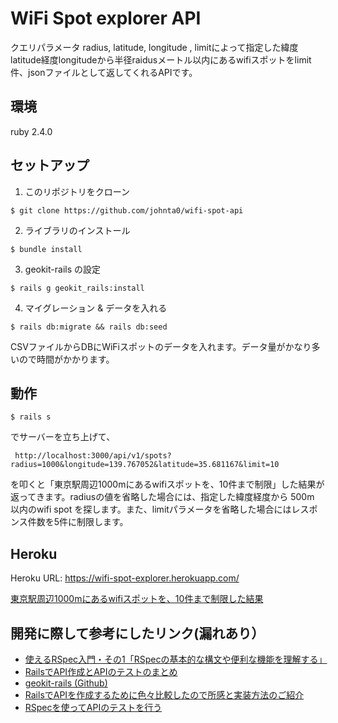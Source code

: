 # WiFi Spot explorer API

クエリパラメータ radius, latitude, longitude , limitによって指定した緯度latitude経度longitudeから半径raidusメートル以内にあるwifiスポットをlimit件、jsonファイルとして返してくれるAPIです。

## 環境
ruby 2.4.0

## セットアップ
1. このリポジトリをクローン

  ```
  $ git clone https://github.com/johnta0/wifi-spot-api
  ```

2. ライブラリのインストール

  ```
  $ bundle install
  ```
3. geokit-rails の設定

  ```
  $ rails g geokit_rails:install
  ```

4. マイグレーション & データを入れる
  ```
  $ rails db:migrate && rails db:seed
  ```
CSVファイルからDBにWiFiスポットのデータを入れます。データ量がかなり多いので時間がかかります。

## 動作
  ```
  $ rails s
  ```
  でサーバーを立ち上げて、
  ```
   http://localhost:3000/api/v1/spots?radius=1000&longitude=139.767052&latitude=35.681167&limit=10
  ```
  を叩くと「東京駅周辺1000mにあるwifiスポットを、10件まで制限」した結果が返ってきます。radiusの値を省略した場合には、指定した緯度経度から 500m 以内のwifi spot を探します。また、limitパラメータを省略した場合にはレスポンス件数を5件に制限します。

## Heroku
Heroku URL: https://wifi-spot-explorer.herokuapp.com/

[東京駅周辺1000mにあるwifiスポットを、10件まで制限した結果](https://wifi-spot-explorer.herokuapp.com/api/v1/spots?radius=1000&longitude=139.767052&latitude=35.681167&limit=10)


## 開発に際して参考にしたリンク(漏れあり）

* [使えるRSpec入門・その1「RSpecの基本的な構文や便利な機能を理解する」](http://qiita.com/jnchito/items/42193d066bd61c740612)
* [RailsでAPI作成とAPIのテストのまとめ](http://ruby-rails.hatenadiary.com/entry/20150108/1420675366)
* [geokit-rails (Github)](https://github.com/geokit/geokit-rails)
* [RailsでAPIを作成するために色々比較したので所感と実装方法のご紹介](http://qiita.com/Kaki_Shoichi/items/d4adcf0298ed0b4614a2)
* [RSpecを使ってAPIのテストを行う](http://qiita.com/yu_0105/items/c7f09e7a92d22d27c312)
